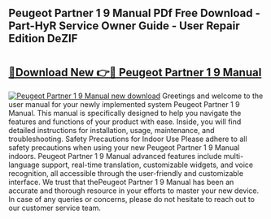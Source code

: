## Peugeot Partner 1 9 Manual PDf Free Download - Part-HyR Service Owner Guide - User Repair Edition DeZIF

# <h2><a href="http://bc84105.oget.top/?id=Peugeot+Partner+1+9+Manual">🔗Download New 👉🔴 Peugeot Partner 1 9 Manual</a></h2>

[![Peugeot Partner 1 9 Manual new download](https://i.imgur.com/5g1atiW.png)](http://bc84105.oget.top/?id=Peugeot+Partner+1+9+Manual)
Greetings and welcome to the user manual for your newly implemented system Peugeot Partner 1 9 Manual. This manual is specifically designed to help you navigate the features and functions of your product with ease. Inside, you will find detailed instructions for installation, usage, maintenance, and troubleshooting. Safety Precautions for Indoor Use Please adhere to all safety precautions when using your new Peugeot Partner 1 9 Manual indoors. Peugeot Partner 1 9 Manual advanced features include multi-language support, real-time translation, customizable widgets, and voice recognition, all accessible through the user-friendly and customizable interface. We trust that thePeugeot Partner 1 9 Manual has been an accurate and thorough resource in your efforts to master your new device. In case of any queries or concerns, please do not hesitate to reach out to our customer service team.
